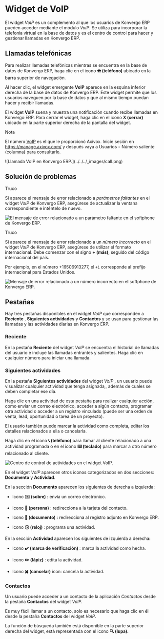 # Widget de VoIP

El widget _VoIP_ es un complemento al que los usuarios de Konvergo ERP pueden acceder
mediante el módulo _VoIP_. Se utiliza para incorporar la telefonía virtual en
la base de datos y es el centro de control para hacer y gestionar llamadas en
Konvergo ERP.

## Llamadas telefónicas

Para realizar llamadas telefónicas mientras se encuentra en la base de datos
de Konvergo ERP, haga clic en el icono **☎️ (teléfono)** ubicado en la barra superior
de navegación.

Al hacer clic, el widget emergente **VoIP** aparece en la esquina inferior
derecha de la base de datos de Konvergo ERP. Este widget permite que los usuarios
naveguen por la base de datos y que al mismo tiempo puedan hacer y recibir
llamadas.

El widget **VoIP** suena y muestra una notificación cuando recibe llamadas en
Konvergo ERP. Para cerrar el widget, haga clic en el icono **X (cerrar)** ubicado en
la parte superior derecha de la pantalla del widget.

<div class="alert alert-primary">
<p class="alert-title">
Nota</p><p>El número <abbr title="Voz sobre protocolo de internet">VoIP</abbr> es el que le proporcionó Axivox. Inicie sesión en <a href="https://manage.axivox.com/">https://manage.axivox.com/</a> y después vaya a Usuarios ‣ Número saliente (columna) para consultarlo.</p>
</div> ![Llamada VoIP en Konvergo ERP.](../../../_images/call.png)

## Solución de problemas

<div class="alert alert-info">
<p class="alert-title">
Truco</p><p>Si aparece el mensaje de error relacionado a <em>parámetros faltantes</em> en el widget <em>VoIP</em> de Konvergo ERP, asegúrese de actualizar la ventana correspondiente e inténtelo de nuevo.</p>
<img alt="El mensaje de error relacionado a un parámetro faltante en el softphone de Konvergo ERP." class="align-center" src="../../../_images/missing-parameter.png"/>
</div> <div class="alert alert-info">
<p class="alert-title">
Truco</p><p>Si aparece el mensaje de error relacionado a un <em>número incorrecto</em> en el widget <em>VoIP</em> de Konvergo ERP, asegúrese de utilizar el formato internacional. Debe comenzar con el signo <b>+ (más)</b>, seguido del código internacional del país.</p>
<p>Por ejemplo, en el número +16506913277, el <code>+1</code> corresponde al prefijo internacional para Estados Unidos.</p>
<img alt="Mensaje de error relacionado a un número incorrecto en el softphone de Konvergo ERP." class="align-center" src="../../../_images/incorrect-number.png"/>
</div>

## Pestañas

Hay tres pestañas disponibles en el widget _VoIP_ que corresponden a
**Reciente** , **Siguientes actividades** y **Contactos** y se usan para
gestionar las llamadas y las actividades diarias en Konvergo ERP.

### Reciente

En la pestaña **Reciente** del widget _VoIP_ se encuentra el historial de
llamadas del usuario e incluye las llamadas entrantes y salientes. Haga clic
en cualquier número para iniciar una llamada.

### Siguientes actividades

En la pestaña **Siguientes actividades** del widget _VoIP_ , un usuario puede
visualizar cualquier actividad que tenga asignada,, además de cuales se deben
completar ese día.

Haga clic en una actividad de esta pestaña para realizar cualquier acción,
como enviar un correo electrónico, acceder a algún contacto, programar otra
actividad o acceder a un registro vinculado (puede ser una orden de venta,
lead, oportunidad o tarea de un proyecto).

El usuario también puede marcar la actividad como completa, editar los
detalles relacionados a ella o cancelarla.

Haga clic en el icono **📞 (teléfono)** para llamar al cliente relacionado a
una actividad programada o en el icono **⌨️ (teclado)** para marcar a otro
número relacionado al cliente.

![Centro de control de actividades en el widget
VoIP.](../../../_images/activity-widget.png)

En el widget _VoIP_ aparecen otros iconos categorizados en dos secciones:
**Documento** y **Actividad**.

En la sección **Documento** aparecen los siguientes de derecha a izquierda:

  * Icono **✉️ (sobre)** : envía un correo electrónico.

  * Icono **👤 (persona)** : redirecciona a la tarjeta del contacto.

  * Icono **📄 (documento)** : redirecciona al registro adjunto en Konvergo ERP.

  * Icono **🕓 (reloj)** : programa una actividad.

En la sección **Actividad** aparecen los siguientes de izquierda a derecha:

  * Icono **✔️ (marca de verificación)** : marca la actividad como hecha.

  * Icono **✏️ (lápiz)** : edita la actividad.

  * Icono **✖️ (cancelar)** icon: cancela la actividad.

### Contactos

Un usuario puede acceder a un contacto de la aplicación _Contactos_ desde la
pestaña **Contactos** del widget _VoIP_.

Es muy fácil llamar a un contacto, solo es necesario que haga clic en él desde
la pestaña **Contactos** del widget _VoIP_.

La función de búsqueda también está disponible en la parte superior derecha
del widget, está representada con el icono **🔍 (lupa)**.

